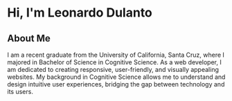 <h1>Hi, I'm Leonardo Dulanto</h1>

<h2>About Me</h2>

<p>I am a recent graduate from the University of California, Santa Cruz, where I majored in Bachelor of Science in Cognitive Science. As a web developer, I am dedicated to creating responsive, user-friendly, and visually appealing websites. My background in Cognitive Science allows me to understand and design intuitive user experiences, bridging the gap between technology and its users.</p>
